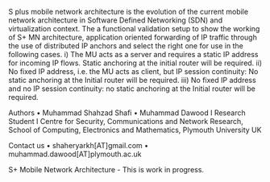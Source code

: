 S plus mobile network architecture is the evolution of the current mobile network architecture in Software Defined Networking (SDN) and virtualization context. The a functional validation setup to show the working of S+ MN architecture, application oriented forwarding of IP traffic through the use of distributed IP anchors and select the right one for use in the following cases. i) The MU acts as a server and requires a static IP address for incoming IP flows. Static anchoring at the initial router will be required. ii) No fixed IP address, i.e. the MU acts as client, but IP session continuity: No static anchoring at the Initial router will be required. iii) No fixed IP address and no IP session continuity: no static anchoring at the Initial router will be required.

Authors
•	Muhammad Shahzad Shafi 
•	Muhammad Dawood I Research Student I Centre for Security, Communications and Network Research, School of Computing, Electronics and Mathematics, Plymouth University UK

Contact us
•	shaheryarkh[AT]gmail.com
•	muhammad.dawood[AT]plymouth.ac.uk 

S+ Mobile Network Architecture - This is work in progress.
